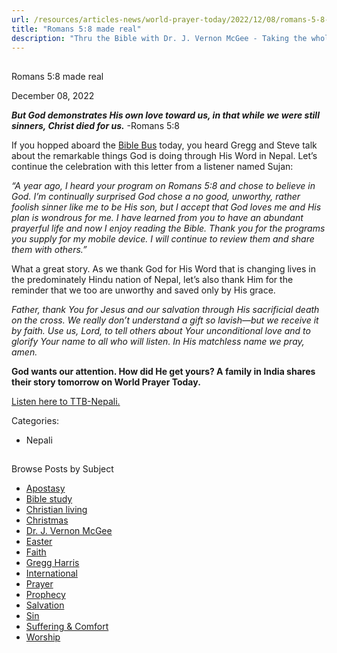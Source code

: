 ```yaml
---
url: /resources/articles-news/world-prayer-today/2022/12/08/romans-5-8-made-real
title: "Romans 5:8 made real"
description: "Thru the Bible with Dr. J. Vernon McGee - Taking the whole Word to the whole world"
---
```







## 
 Romans 5:8 made real


December 08, 2022
![]()




***But God demonstrates His own love toward us, in that while we were still sinners, Christ died for us.*** -Romans 5:8

If you hopped aboard the [Bible Bus](https://www.ttb.org/programs/the-5-year-study) today, you heard Gregg and Steve talk about the remarkable things God is doing through His Word in Nepal. Let’s continue the celebration with this letter from a listener named Sujan:

*“A year ago, I heard your program on Romans 5:8 and chose to believe in God. I’m continually surprised God chose a no good, unworthy, rather foolish sinner like me to be His son, but I accept that God loves me and His plan is wondrous for me. I have learned from you to have an abundant prayerful life and now I enjoy reading the Bible. Thank you for the programs you supply for my mobile device. I will continue to review them and share them with others.”*

What a great story. As we thank God for His Word that is changing lives in the predominately Hindu nation of Nepal, let’s also thank Him for the reminder that we too are unworthy and saved only by His grace. 

*Father, thank You for Jesus and our salvation through His sacrificial death on the cross. We really don’t understand a gift so lavish—but we receive it by faith. Use us, Lord, to tell others about Your unconditional love and to glorify Your name to all who will listen. In His matchless name we pray, amen.*

**God wants our attention. How did He get yours? A family in India shares their story tomorrow on World Prayer Today.** 

[Listen here to TTB-Nepali.](https://ttb.twr.org/home/day,0417/,HYEEST)



Categories: 


* Nepali









## 
 Browse Posts by Subject


* [Apostasy](/resources/articles-news/-in-tags/tags/Apostasy)
* [Bible study](/resources/articles-news/-in-tags/tags/Bible-study)
* [Christian living](/resources/articles-news/-in-tags/tags/Christian-living)
* [Christmas](/resources/articles-news/-in-tags/tags/Christmas)
* [Dr. J. Vernon McGee](/resources/articles-news/-in-tags/tags/Dr-J-Vernon-McGee)
* [Easter](/resources/articles-news/-in-tags/tags/easter)
* [Faith](/resources/articles-news/-in-tags/tags/Faith)
* [Gregg Harris](/resources/articles-news/-in-tags/tags/Gregg-Harris)
* [International](/resources/articles-news/-in-tags/tags/International)
* [Prayer](/resources/articles-news/-in-tags/tags/prayer)
* [Prophecy](/resources/articles-news/-in-tags/tags/Prophecy)
* [Salvation](/resources/articles-news/-in-tags/tags/Salvation)
* [Sin](/resources/articles-news/-in-tags/tags/sin)
* [Suffering & Comfort](/resources/articles-news/-in-tags/tags/Suffering-Comfort)
* [Worship](/resources/articles-news/-in-tags/tags/worship)






